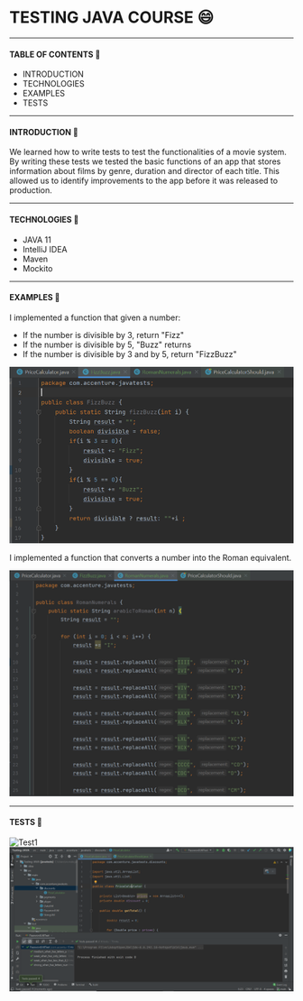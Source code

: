 # TESTING JAVA COURSE 😄

----
#### TABLE OF CONTENTS 📑
- INTRODUCTION
- TECHNOLOGIES
- EXAMPLES
- TESTS


                
----
#### INTRODUCTION 📰
We learned how to write tests to test the functionalities of a movie system. By writing these tests we tested the basic functions of an app that stores information about films by genre, duration and director of each title. This allowed us to identify improvements to the app before it was released to production.
                
----

#### TECHNOLOGIES 🤖
- JAVA 11
- IntelliJ IDEA 
- Maven
- Mockito


                
----
#### EXAMPLES 🏃

I implemented a function that given a number: 
- If the number is divisible by 3, return "Fizz" 
- If the number is divisible by 5, "Buzz" returns 
- If the number is divisible by 3 and by 5, return "FizzBuzz"
<img src="/images/ejercicio1.PNG" alt="Example1"/>

I implemented a function that converts a number into the Roman equivalent.


<img src="/images/ejercicio2.PNG" alt="Example2"/>

----
#### TESTS 🧪

<img src="/images/testAñoBisiesto.PNG" alt="Test1"/>

<img src="/images/testCalculoDescuento.PNG" alt="Test2"/>
